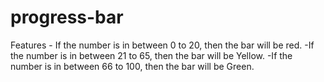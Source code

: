 # progress-bar

Features
\- If the number is in between 0 to 20, then the bar will be red.
-If the number is in between 21 to 65, then the bar will be Yellow.
-If the number is in between 66 to 100, then the bar will be Green.

